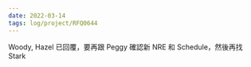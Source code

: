 ```yaml
---
date: 2022-03-14
tags: log/project/RFQ0644
---
```


Woody, Hazel 已回覆，要再跟 Peggy 確認新 NRE 和 Schedule，然後再找 Stark

